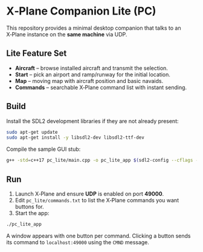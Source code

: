 # X‑Plane Companion Lite (PC)

This repository provides a minimal desktop companion that talks to an X‑Plane instance on the **same machine** via UDP.

## Lite Feature Set
- **Aircraft** – browse installed aircraft and transmit the selection.
- **Start** – pick an airport and ramp/runway for the initial location.
- **Map** – moving map with aircraft position and basic navaids.
- **Commands** – searchable X‑Plane command list with instant sending.

## Build
Install the SDL2 development libraries if they are not already present:
```bash
sudo apt-get update
sudo apt-get install -y libsdl2-dev libsdl2-ttf-dev
```

Compile the sample GUI stub:
```bash
g++ -std=c++17 pc_lite/main.cpp -o pc_lite_app $(sdl2-config --cflags --libs) -lSDL2_ttf
```

## Run
1. Launch X‑Plane and ensure **UDP** is enabled on port **49000**.
2. Edit `pc_lite/commands.txt` to list the X‑Plane commands you want buttons for.
3. Start the app:
```bash
./pc_lite_app
```
A window appears with one button per command.
Clicking a button sends its command to `localhost:49000` using the `CMND` message.
